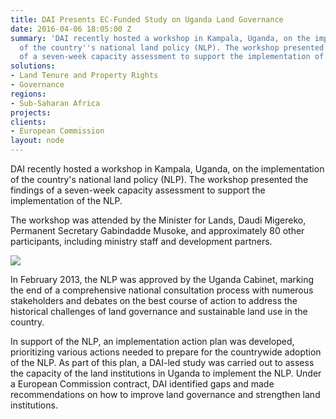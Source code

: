 ```yaml
---
title: DAI Presents EC-Funded Study on Uganda Land Governance
date: 2016-04-06 18:05:00 Z
summary: 'DAI recently hosted a workshop in Kampala, Uganda, on the implementation
  of the country''s national land policy (NLP). The workshop presented the findings
  of a seven-week capacity assessment to support the implementation of the NLP. '
solutions:
- Land Tenure and Property Rights
- Governance
regions:
- Sub-Saharan Africa
projects: 
clients:
- European Commission
layout: node
---
```


DAI recently hosted a workshop in Kampala, Uganda, on the implementation of the country's national land policy (NLP). The workshop presented the findings of a seven-week capacity assessment to support the implementation of the NLP.

The workshop was attended by the Minister for Lands, Daudi Migereko, Permanent Secretary Gabindadde Musoke, and approximately 80 other participants, including ministry staff and development partners.

![][1]

In February 2013, the NLP was approved by the Uganda Cabinet, marking the end of a comprehensive national consultation process with numerous stakeholders and debates on the best course of action to address the historical challenges of land governance and sustainable land use in the country.

In support of the NLP, an implementation action plan was developed, prioritizing various actions needed to prepare for the countrywide adoption of the NLP. As part of this plan, a DAI-led study was carried out to assess the capacity of the land institutions in Uganda to implement the NLP. Under a European Commission contract, DAI identified gaps and made recommendations on how to improve land governance and strengthen land institutions.

[1]: https://assetify-dai.com/news/uganda.jpg
